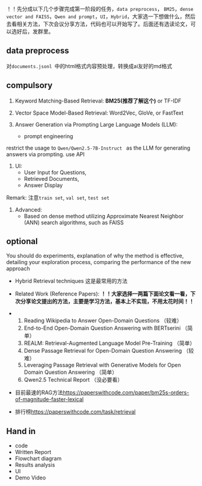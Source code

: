 ！！先分成以下几个步骤完成第一阶段的任务，`data preprocess`， `BM25`，`dense vector and FAISS`，`Qwen and prompt`，`UI`，`Hybrid`，大家选一下想做什么，然后去看相关方法，下次会议分享方法，代码也可以开始写了。后面还有选读论文，可以选好后，发群里。

## data preprocess

对`documents.jsonl `中的html格式内容预处理，转换成ai友好的md格式

## compulsory

1. Keyword Matching-Based Retrieval: **BM25(推荐了解这个)** or TF-IDF
2. Vector Space Model-Based Retrieval: Word2Vec, GloVe, or FastText 

3. Answer Generation via Prompting Large Language Models (LLM): 
   * prompt engineering

restrict the usage to `Qwen/Qwen2.5-7B-Instruct ` as the LLM for generating answers via prompting. use API



1. UI: 
   * User Input for Questions, 
   * Retrieved Documents, 
   * Answer Display

Remark: 注意`train set`, `val set`, `test set`

1. Advanced: 
   * Based on dense method  utilizing Approximate Nearest Neighbor (ANN) search algorithms, such as FAISS

## optional

You should do experiments, explanation of why the method is effective, detailing your exploration process, comparing the performance of the new approach

*  Hybrid Retrieval techniques  这是最常用的方法

* Related Work (Reference Papers): **！！大家选择一两篇下面论文看一看，下次分享论文提出的方法，主要是学习方法，基本上不实现，不用太花时间！！**
* 1. Reading Wikipedia to Answer Open-Domain Questions （较难）
  2. End-to-End Open-Domain Question Answering with BERTserini （简单）
  3. REALM: Retrieval-Augmented Language Model Pre-Training （简单）
  4. Dense Passage Retrieval for Open-Domain Question Answering （较难）
  5. Leveraging Passage Retrieval with Generative Models for Open Domain Question Answering （简单）
  6. Qwen2.5 Technical Report （没必要看）





* 目前最速的RAG方法<https://paperswithcode.com/paper/bm25s-orders-of-magnitude-faster-lexical>
* 排行榜<https://paperswithcode.com/task/retrieval>

  

## Hand in

* code
* Written Report 
* Flowchart diagram 
* Results analysis
* UI
* Demo Video